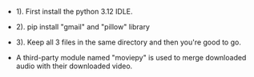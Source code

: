 - 1). First install the python 3.12 IDLE.
- 2). pip install "gmail" and "pillow" library
- 3). Keep all 3 files in the same directory and then you're good to go.

- A third-party module named "moviepy" is used to merge downloaded audio with their downloaded video.
